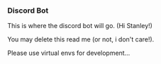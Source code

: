 ### Discord Bot

This is where the discord bot will go. (Hi Stanley!)

You may delete this read me (or not, i don't care!).

Please use virtual envs for development...
